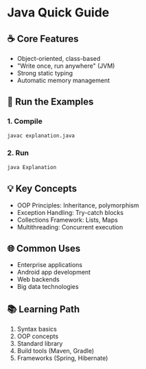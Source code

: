 # Java Quick Guide

## ☕ Core Features
- Object-oriented, class-based
- "Write once, run anywhere" (JVM)
- Strong static typing
- Automatic memory management

## 🚀 Run the Examples
### 1. Compile
```bash
javac explanation.java
```
### 2. Run
```bash
java Explanation
```

## 💡 Key Concepts
- OOP Principles: Inheritance, polymorphism
- Exception Handling: Try-catch blocks
- Collections Framework: Lists, Maps
- Multithreading: Concurrent execution

## 🌐 Common Uses
- Enterprise applications
- Android app development
- Web backends
- Big data technologies

## 📚 Learning Path
1. Syntax basics
2. OOP concepts
3. Standard library
4. Build tools (Maven, Gradle)
5. Frameworks (Spring, Hibernate)